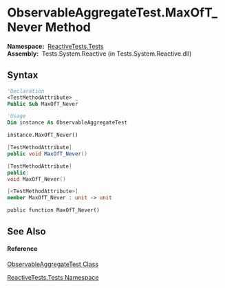 # ObservableAggregateTest.MaxOfT\_Never Method

**Namespace:**  [ReactiveTests.Tests](ReactiveTests.Tests\ReactiveTests.Tests.md)  
**Assembly:**  Tests.System.Reactive (in Tests.System.Reactive.dll)

## Syntax

```vb
'Declaration
<TestMethodAttribute> _
Public Sub MaxOfT_Never
```

```vb
'Usage
Dim instance As ObservableAggregateTest

instance.MaxOfT_Never()
```

```csharp
[TestMethodAttribute]
public void MaxOfT_Never()
```

```c++
[TestMethodAttribute]
public:
void MaxOfT_Never()
```

```fsharp
[<TestMethodAttribute>]
member MaxOfT_Never : unit -> unit 
```

```jscript
public function MaxOfT_Never()
```

## See Also

#### Reference

[ObservableAggregateTest Class](ObservableAggregateTest\ObservableAggregateTest.md)

[ReactiveTests.Tests Namespace](ReactiveTests.Tests\ReactiveTests.Tests.md)





